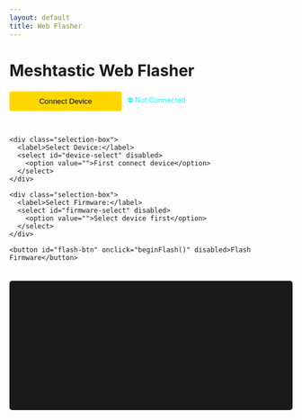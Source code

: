```yaml
---
layout: default
title: Web Flasher
---
```


# Meshtastic Web Flasher

<div id="flasher-container">
  <div class="flash-controls">
    <div class="connect-box">
      <button id="connect-btn" onclick="connect()">Connect Device</button>
      <span id="connection-status">⛔ Not Connected</span>
    </div>
    
    <div class="selection-box">
      <label>Select Device:</label>
      <select id="device-select" disabled>
        <option value="">First connect device</option>
      </select>
    </div>

    <div class="selection-box">
      <label>Select Firmware:</label>
      <select id="firmware-select" disabled>
        <option value="">Select device first</option>
      </select>
    </div>

    <button id="flash-btn" onclick="beginFlash()" disabled>Flash Firmware</button>
  </div>

  <div id="progress-container" style="display: none;">
    <progress id="progress-bar" value="0" max="100"></progress>
    <span id="progress-text">0%</span>
  </div>

  <div id="log-container">
    <pre id="log"></pre>
  </div>
</div>

<script src="https://cdn.jsdelivr.net/npm/@espruino-tools/esptool-js@0.0.9/dist/esptool-js.min.js"></script>

<script>
const ESPTool = window.EspTool;
const REPO = 'HarukiToreda/Meshtastic-Experiments';
const BRANCH = 'main';
const FIRMWARES_PATH = 'Meshtastic-Experiments/firmwares'; // Corrected path
const CORS_PROXY = 'https://api.allorigins.win/raw?url='; // Changed proxy

let port = null;
let selectedFirmware = null;

async function loadDevices() {
  try {
    const apiUrl = `https://api.github.com/repos/${REPO}/contents/${FIRMWARES_PATH}?ref=${BRANCH}`;
    const response = await fetch(`${CORS_PROXY}${encodeURIComponent(apiUrl)}`);
    
    if (!response.ok) throw new Error(`GitHub error: ${response.status}`);
    
    const data = await response.json();
    
    // Handle proxy-wrapped response
    const devices = data.contents ? JSON.parse(data.contents) : data;
    
    const deviceSelect = document.getElementById('device-select');
    deviceSelect.innerHTML = '<option value="">Select a device</option>';
    
    if (Array.isArray(devices)) {
      devices.forEach(item => {
        if (item.type === 'dir') {
          const option = document.createElement('option');
          option.value = item.name;
          option.textContent = item.name.replace(/_/g, ' ');
          deviceSelect.appendChild(option);
        }
      });
      deviceSelect.disabled = false;
      log('Loaded available devices');
    } else {
      throw new Error('Unexpected response format from GitHub');
    }
  } catch (error) {
    log(`Device loading failed: ${error.message}`);
    console.error('API Response:', data);
  }
}
    
    deviceSelect.disabled = false;
    log('Loaded available devices');
  } catch (error) {
    log(`Device loading failed: ${error.message}`);
    console.error('API Response:', error);
  }
}

async function loadFirmwares(device) {
  try {
    const apiUrl = `https://api.github.com/repos/${REPO}/contents/${FIRMWARES_PATH}/${device}?ref=${BRANCH}`;
    const response = await fetch(`${CORS_PROXY}${encodeURIComponent(apiUrl)}`);
    
    if (!response.ok) throw new Error(`GitHub error: ${response.status}`);
    
    const files = await response.json();
    
    const firmwareSelect = document.getElementById('firmware-select');
    firmwareSelect.innerHTML = '<option value="">Select a firmware</option>';
    
    files.forEach(file => {
      if (file.name.endsWith('.bin')) {
        const option = document.createElement('option');
        option.value = `https://raw.githubusercontent.com/${REPO}/${BRANCH}/${FIRMWARES_PATH}/${device}/${file.name}`;
        option.textContent = file.name.replace(/_/g, ' ');
        firmwareSelect.appendChild(option);
      }
    });
      
    firmwareSelect.disabled = false;
    log(`Loaded firmwares for ${device}`);
  } catch (error) {
    log(`Firmware loading failed: ${error.message}`);
  }
}

async function connect() {
  try {
    port = await navigator.serial.requestPort();
    document.getElementById('connect-btn').disabled = true;
    document.getElementById('connection-status').textContent = '✅ Connected';
    document.getElementById('flash-btn').disabled = false;
    log('Connected to device');
    await loadDevices();
  } catch (error) {
    log(`Connection error: ${error.message}`);
  }
}

document.getElementById('device-select').addEventListener('change', function(e) {
  const device = e.target.value;
  if (device) {
    loadFirmwares(device);
  }
});

document.getElementById('firmware-select').addEventListener('change', function(e) {
  selectedFirmware = e.target.value;
});

async function beginFlash() {
  if (!selectedFirmware) {
    log('Please select a firmware first');
    return;
  }

  try {
    document.getElementById('progress-container').style.display = 'block';
    const options = { baudRate: 115200 };
    
    log(`Downloading firmware: ${selectedFirmware}`);
    const response = await fetch(selectedFirmware);
    const firmwareBuffer = await response.arrayBuffer();
    
    await port.open(options);
    const esptool = new ESPTool(port);
    
    await esptool.connect();
    log('Starting flash process...');
    
    await esptool.flash_file(new Uint8Array(firmwareBuffer), (progress) => {
      const percent = Math.round(progress * 100);
      document.getElementById('progress-bar').value = percent;
      document.getElementById('progress-text').textContent = `${percent}%`;
    });
    
    log('Flash complete! Resetting device...');
    await esptool.hard_reset();
    log('Device ready to use');
  } catch (error) {
    log(`Flash failed: ${error.message}`);
  } finally {
    document.getElementById('progress-container').style.display = 'none';
    if (port) await port.close();
  }
}

function log(message) {
  const logElement = document.getElementById('log');
  logElement.textContent += `${new Date().toLocaleTimeString()}: ${message}\n`;
  logElement.scrollTop = logElement.scrollHeight;
}
</script>

<style>
.flash-controls {
  margin: 20px 0;
  display: flex;
  flex-direction: column;
  gap: 15px;
  max-width: 600px;
}

.connect-box {
  display: flex;
  gap: 10px;
  align-items: center;
  margin-bottom: 15px;
}

#connect-btn {
  padding: 10px 20px;
  background: #FFD700;
  color: #000;
  border: none;
  border-radius: 4px;
  cursor: pointer;
  width: 200px;
}

#connection-status {
  color: #00FFFF;
  font-size: 0.9em;
}

.selection-box {
  background: #1a1a1a;
  padding: 15px;
  border-radius: 5px;
}

select {
  width: 100%;
  padding: 8px;
  background: #333;
  color: #fff;
  border: 1px solid #FFD700;
  border-radius: 4px;
  margin-top: 5px;
}

label {
  color: #00FFFF;
  font-size: 0.9em;
}

#flash-btn {
  padding: 12px 24px;
  background: #00FF00;
  color: #000;
  border: none;
  border-radius: 4px;
  cursor: pointer;
  width: 200px;
}

#log-container {
  background: #1a1a1a;
  padding: 15px;
  border-radius: 5px;
  margin-top: 20px;
}

#log {
  color: #00FF00;
  height: 200px;
  overflow-y: auto;
  margin: 0;
  font-family: monospace;
}

progress {
  width: 100%;
  height: 20px;
  margin-top: 10px;
  accent-color: #FFD700;
}

#progress-text {
  color: #00FFFF;
  margin-left: 10px;
}
</style>
